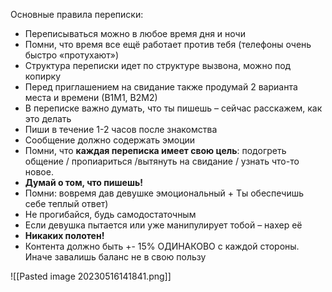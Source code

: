 Основные правила переписки:

* Переписываться можно в любое время дня и ночи 
* Помни, что время все ещё работает против тебя (телефоны очень быстро «протухают») 
* Структура переписки идет по структуре вызвона, можно под копирку 
* Перед приглашением на свидание также продумай 2 варианта места и времени (В1М1, В2М2) 
* В переписке важно думать, что ты пишешь – сейчас расскажем, как это делать
* Пиши в течение 1-2 часов после знакомства
* Сообщение должно содержать эмоции
* Помни, что **каждая переписка имеет свою цель**: подогреть общение / пропиариться /вытянуть на свидание / узнать что-то новое. 
* **Думай о том, что пишешь!**
* Помни: вовремя дав девушке эмоциональный + Ты обеспечишь себе теплый ответ)
* Не прогибайся, будь самодостаточным
* Если девушка пытается или уже манипулирует тобой – нахер её
* **Никаких полотен!**
* Контента должно быть +- 15% ОДИНАКОВО с каждой стороны. Иначе завалишь баланс не в свою пользу


![[Pasted image 20230516141841.png]]